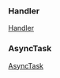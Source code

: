 ### Handler
[Handler](https://github.com/ningbaoqi/Handler/blob/master/README-handler.md)
### AsyncTask
[AsyncTask](https://github.com/ningbaoqi/Handler/blob/master/README-asynctask.md)
